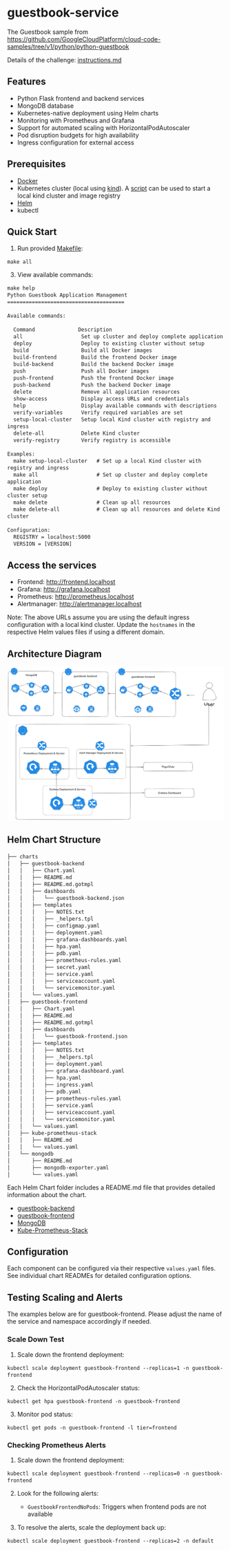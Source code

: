 # guestbook-service

The Guestbook sample from https://github.com/GoogleCloudPlatform/cloud-code-samples/tree/v1/python/python-guestbook

Details of the challenge: [instructions.md](instructions.md)

## Features

- Python Flask frontend and backend services
- MongoDB database
- Kubernetes-native deployment using Helm charts
- Monitoring with Prometheus and Grafana
- Support for automated scaling with HorizontalPodAutoscaler
- Pod disruption budgets for high availability
- Ingress configuration for external access

## Prerequisites

- [Docker](https://docs.docker.com/)
- Kubernetes cluster (local using [kind](https://kind.sigs.k8s.io/docs/user/quick-start/)). A [script](./start-local.sh) can be used to start a local kind cluster and image registry
- [Helm](https://helm.sh/docs/intro/install/)
- kubectl

## Quick Start

1. Run provided [Makefile](./Makefile):

```console
make all
```

3. View available commands:

```console
make help
Python Guestbook Application Management
======================================

Available commands:

  Command              Description
  all                   Set up cluster and deploy complete application
  deploy                Deploy to existing cluster without setup
  build                 Build all Docker images
  build-frontend        Build the frontend Docker image
  build-backend         Build the backend Docker image
  push                  Push all Docker images
  push-frontend         Push the frontend Docker image
  push-backend          Push the backend Docker image
  delete                Remove all application resources
  show-access           Display access URLs and credentials
  help                  Display available commands with descriptions
  verify-variables      Verify required variables are set
  setup-local-cluster   Setup local Kind cluster with registry and ingress
  delete-all            Delete Kind cluster
  verify-registry       Verify registry is accessible

Examples:
  make setup-local-cluster   # Set up a local Kind cluster with registry and ingress
  make all                   # Set up cluster and deploy complete application
  make deploy                # Deploy to existing cluster without cluster setup
  make delete                # Clean up all resources
  make delete-all            # Clean up all resources and delete Kind cluster

Configuration:
  REGISTRY = localhost:5000
  VERSION = [VERSION]
```

## Access the services

- Frontend: http://frontend.localhost
- Grafana: http://grafana.localhost
- Prometheus: http://prometheus.localhost 
- Alertmanager: http://alertmanager.localhost

Note: The above URLs assume you are using the default ingress configuration with a local kind cluster. Update the `hostnames` in the respective Helm values files if using a different domain.

## Architecture Diagram

![Architecture Diagram](./docs/architecture-diagram.png)

## Helm Chart Structure

```
├── charts
│   ├── guestbook-backend
│   │   ├── Chart.yaml
│   │   ├── README.md
│   │   ├── README.md.gotmpl
│   │   ├── dashboards
│   │   │   └── guestbook-backend.json
│   │   ├── templates
│   │   │   ├── NOTES.txt
│   │   │   ├── _helpers.tpl
│   │   │   ├── configmap.yaml
│   │   │   ├── deployment.yaml
│   │   │   ├── grafana-dashboards.yaml
│   │   │   ├── hpa.yaml
│   │   │   ├── pdb.yaml
│   │   │   ├── prometheus-rules.yaml
│   │   │   ├── secret.yaml
│   │   │   ├── service.yaml
│   │   │   ├── serviceaccount.yaml
│   │   │   └── servicemonitor.yaml
│   │   └── values.yaml
│   ├── guestbook-frontend
│   │   ├── Chart.yaml
│   │   ├── README.md
│   │   ├── README.md.gotmpl
│   │   ├── dashboards
│   │   │   └── guestbook-frontend.json
│   │   ├── templates
│   │   │   ├── NOTES.txt
│   │   │   ├── _helpers.tpl
│   │   │   ├── deployment.yaml
│   │   │   ├── grafana-dashboard.yaml
│   │   │   ├── hpa.yaml
│   │   │   ├── ingress.yaml
│   │   │   ├── pdb.yaml
│   │   │   ├── prometheus-rules.yaml
│   │   │   ├── service.yaml
│   │   │   ├── serviceaccount.yaml
│   │   │   └── servicemonitor.yaml
│   │   └── values.yaml
│   ├── kube-prometheus-stack
│   │   ├── README.md
│   │   └── values.yaml
│   └── mongodb
│       ├── README.md
│       ├── mongodb-exporter.yaml
│       └── values.yaml
```

Each Helm Chart folder includes a README.md file that provides detailed information about the chart.

- [guestbook-backend](./charts/guestbook-backend/)
- [guestbook-frontend](./charts/guestbook-frontend/)
- [MongoDB](./charts/mongodb/)
- [Kube-Prometheus-Stack](./charts/kube-prometheus-stack/)

## Configuration

Each component can be configured via their respective `values.yaml` files. See individual chart READMEs for detailed configuration options.

## Testing Scaling and Alerts

The examples below are for guestbook-frontend. Please adjust the name of the service and namespace accordingly if needed.

### Scale Down Test

1. Scale down the frontend deployment:

```console
kubectl scale deployment guestbook-frontend --replicas=1 -n guestbook-frontend
```

2. Check the HorizontalPodAutoscaler status:

```console
kubectl get hpa guestbook-frontend -n guestbook-frontend
```

3. Monitor pod status:

```console
kubectl get pods -n guestbook-frontend -l tier=frontend
```

### Checking Prometheus Alerts

1. Scale down the frontend deployment:

```console
kubectl scale deployment guestbook-frontend --replicas=0 -n guestbook-frontend
```

2. Look for the following alerts:

   - `GuestbookFrontendNoPods`: Triggers when frontend pods are not available

3. To resolve the alerts, scale the deployment back up:

```console
kubectl scale deployment guestbook-frontend --replicas=2 -n default
```
